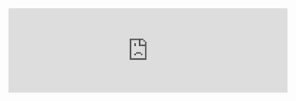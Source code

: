 <iframe height="167" frameborder="0" src="https://itch.io/embed/3363299" width="552"><a href="https://mightyandpowerfulgames.itch.io/mapgrid">MAPGrid - 3D Tilemap/World Builder for Unity by MightyAndPowerfulGames</a></iframe>
